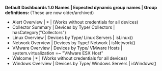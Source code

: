 **Default Dashboards 1.0 Names | Expected dynamic group names | Group definitions:** (These are now older/archived)

- Alert Overview | * | (Works without credentials for all devices)
- Collector Summary | Devices by Type/ Collectors | hasCategory("Collectors")
- Linux Overview | Devices by Type/ Linux Servers | isLinux() 
- Network Overview | Devices by Type/ Network | isNetwork()
- VMware Overview | Devices by Type/ VMware Hosts | system.virtualization =~ "VMware ESX Host"
- Welcome | * | (Works without credentials for all devices)
- Windows Overview | Devices by Type/ Windows Servers | isWindows()